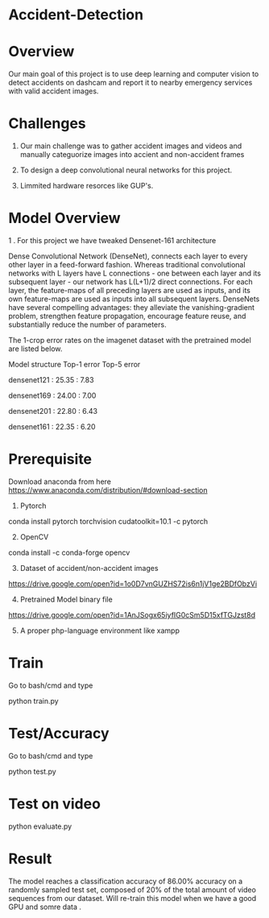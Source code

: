 # Accident-Detection


# Overview 
Our main goal of this project is to use deep learning and computer vision to detect accidents on dashcam and report it to nearby emergency services with valid accident images.


# Challenges 
1. Our main challenge was to gather accident images and videos and manually categuorize images into accient and non-accident frames

2. To design a deep convolutional neural networks for this project.

3. Limmited hardware resorces like GUP's.


# Model Overview
1 . For this project we have tweaked Densenet-161 architecture

Dense Convolutional Network (DenseNet), connects each layer to every other layer in a feed-forward fashion. Whereas traditional convolutional networks with L layers have L connections - one between each layer and its subsequent layer - our network has L(L+1)/2 direct connections. For each layer, the feature-maps of all preceding layers are used as inputs, and its own feature-maps are used as inputs into all subsequent layers. DenseNets have several compelling advantages: they alleviate the vanishing-gradient problem, strengthen feature propagation, encourage feature reuse, and substantially reduce the number of parameters.

The 1-crop error rates on the imagenet dataset with the pretrained model are listed below.

Model structure    Top-1 error    Top-5 error

densenet121  :  25.35   : 7.83

densenet169  :  24.00   : 7.00

densenet201  :  22.80   : 6.43

densenet161  :  22.35   : 6.20



# Prerequisite 

Download anaconda from here https://www.anaconda.com/distribution/#download-section

1. Pytorch

conda install pytorch torchvision cudatoolkit=10.1 -c pytorch

2. OpenCV

conda install -c conda-forge opencv

3. Dataset of accident/non-accident images 

https://drive.google.com/open?id=1o0D7vnGUZHS72is6n1jV1ge2BDfObzVi

4. Pretrained Model binary file

https://drive.google.com/open?id=1AnJSogx65iyfIG0cSm5D15xfTGJzst8d

5. A proper php-language environment like xampp 


# Train 

Go to bash/cmd and type

python train.py

# Test/Accuracy

Go to bash/cmd and type

python test.py

# Test on video

python evaluate.py


# Result

The model reaches a classification accuracy of 86.00% accuracy on a randomly sampled test set, composed of 20% of the total amount of video sequences from our dataset. Will re-train this model when we have a good GPU and somre data .
